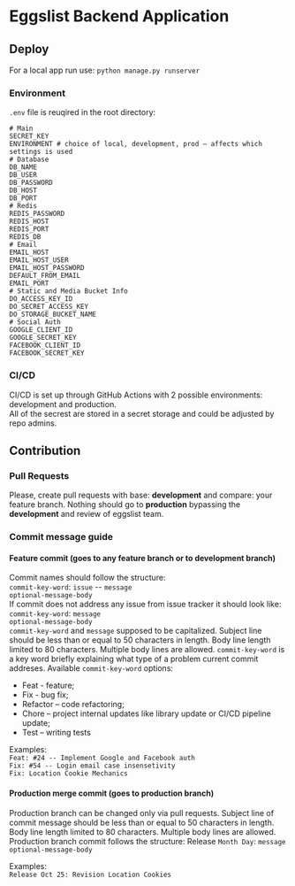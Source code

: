 # Eggslist Backend Application
## Deploy
For a local app run use:
`python manage.py runserver`
### Environment
`.env` file is reuqired in the root directory:
```
# Main
SECRET_KEY
ENVIRONMENT # choice of local, development, prod – affects which settings is used
# Database
DB_NAME
DB_USER
DB_PASSWORD
DB_HOST
DB_PORT
# Redis
REDIS_PASSWORD
REDIS_HOST
REDIS_PORT
REDIS_DB
# Email
EMAIL_HOST
EMAIL_HOST_USER
EMAIL_HOST_PASSWORD
DEFAULT_FROM_EMAIL
EMAIL_PORT
# Static and Media Bucket Info
DO_ACCESS_KEY_ID
DO_SECRET_ACCESS_KEY
DO_STORAGE_BUCKET_NAME
# Social Auth
GOOGLE_CLIENT_ID
GOOGLE_SECRET_KEY
FACEBOOK_CLIENT_ID
FACEBOOK_SECRET_KEY
```
### CI/CD
CI/CD is set up through GitHub Actions with 2 possible environments: development and production. \
All of the secrest are stored in a secret storage and could be adjusted by repo admins.
## Contribution
### Pull Requests
Please, create pull requests with base: **development** and compare: your feature branch. Nothing should go to **production** bypassing the **development** and review of eggslist team.
### Commit message guide
#### Feature commit (goes to any feature branch or to **development** branch)
Commit names should follow the structure: \
`commit-key-word`: `issue` -- `message` \
`optional-message-body` \
If commit does not address any issue from issue tracker it should look like: \
`commit-key-word`: `message` \
`optional-message-body` \
`commit-key-word` and `message` supposed to be capitalized.
Subject line should be less than or equal to 50 characters in length.
Body line length limited to 80 characters. Multiple body lines are allowed.
`commit-key-word` is a key word briefly explaining what type of a problem current commit addreses. Available `commit-key-word` options:
* Feat - feature;
* Fix - bug fix;
* Refactor – code refactoring;
* Chore – project internal updates like library update or CI/CD pipeline update;
* Test – writing tests

Examples: \
`Feat: #24 -- Implement Google and Facebook auth` \
`Fix: #54 -- Login email case insensetivity` \
`Fix: Location Cookie Mechanics`

#### Production merge commit (goes to **production** branch)
Production branch can be changed only via pull requests. Subject line of commit message should be less than or equal to 50 characters in length. 
Body line length limited to 80 characters. Multiple body lines are allowed.
Production branch commit follows the structure:
Release `Month Day`: `message` \
`optional-message-body`

Examples: \
`Release Oct 25: Revision Location Cookies`
